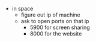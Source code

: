- in space
    - figure out ip of machine
    - ask to open ports on that ip
        - 5900 for screen sharing
        - 8000 for the website